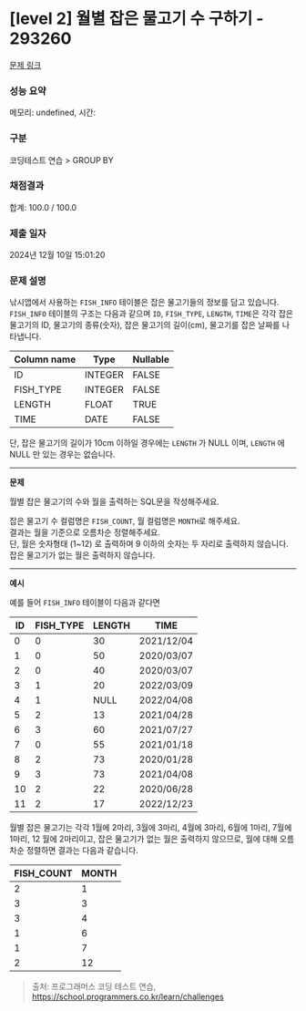 # \[level 2] 월별 잡은 물고기 수 구하기 - 293260

[문제 링크](https://school.programmers.co.kr/learn/courses/30/lessons/293260)

### 성능 요약

메모리: undefined, 시간:

### 구분

코딩테스트 연습 > GROUP BY

### 채점결과

합계: 100.0 / 100.0

### 제출 일자

2024년 12월 10일 15:01:20

### 문제 설명

낚시앱에서 사용하는 `FISH_INFO` 테이블은 잡은 물고기들의 정보를 담고 있습니다. `FISH_INFO` 테이블의 구조는 다음과 같으며 `ID`, `FISH_TYPE`, `LENGTH`, `TIME`은 각각 잡은 물고기의 ID, 물고기의 종류(숫자), 잡은 물고기의 길이(cm), 물고기를 잡은 날짜를 나타냅니다.

| Column name | Type    | Nullable |
| ----------- | ------- | -------- |
| ID          | INTEGER | FALSE    |
| FISH\_TYPE  | INTEGER | FALSE    |
| LENGTH      | FLOAT   | TRUE     |
| TIME        | DATE    | FALSE    |

단, 잡은 물고기의 길이가 10cm 이하일 경우에는 `LENGTH` 가 NULL 이며, `LENGTH` 에 NULL 만 있는 경우는 없습니다.

***

**문제**

월별 잡은 물고기의 수와 월을 출력하는 SQL문을 작성해주세요.

잡은 물고기 수 컬럼명은 `FISH_COUNT`, 월 컬럼명은 `MONTH`로 해주세요.\
결과는 월을 기준으로 오름차순 정렬해주세요.\
단, 월은 숫자형태 (1\~12) 로 출력하며 9 이하의 숫자는 두 자리로 출력하지 않습니다. 잡은 물고기가 없는 월은 출력하지 않습니다.

***

**예시**

예를 들어 `FISH_INFO` 테이블이 다음과 같다면

| ID | FISH\_TYPE | LENGTH | TIME       |
| -- | ---------- | ------ | ---------- |
| 0  | 0          | 30     | 2021/12/04 |
| 1  | 0          | 50     | 2020/03/07 |
| 2  | 0          | 40     | 2020/03/07 |
| 3  | 1          | 20     | 2022/03/09 |
| 4  | 1          | NULL   | 2022/04/08 |
| 5  | 2          | 13     | 2021/04/28 |
| 6  | 3          | 60     | 2021/07/27 |
| 7  | 0          | 55     | 2021/01/18 |
| 8  | 2          | 73     | 2020/01/28 |
| 9  | 3          | 73     | 2021/04/08 |
| 10 | 2          | 22     | 2020/06/28 |
| 11 | 2          | 17     | 2022/12/23 |

월별 잡은 물고기는 각각 1월에 2마리, 3월에 3마리, 4월에 3마리, 6월에 1마리, 7월에 1마리, 12 월에 2마리이고, 잡은 물고기가 없는 월은 출력하지 않으므로, 월에 대해 오름차순 정렬하면 결과는 다음과 같습니다.

| FISH\_COUNT | MONTH |
| ----------- | ----- |
| 2           | 1     |
| 3           | 3     |
| 3           | 4     |
| 1           | 6     |
| 1           | 7     |
| 2           | 12    |

> 출처: 프로그래머스 코딩 테스트 연습, https://school.programmers.co.kr/learn/challenges
